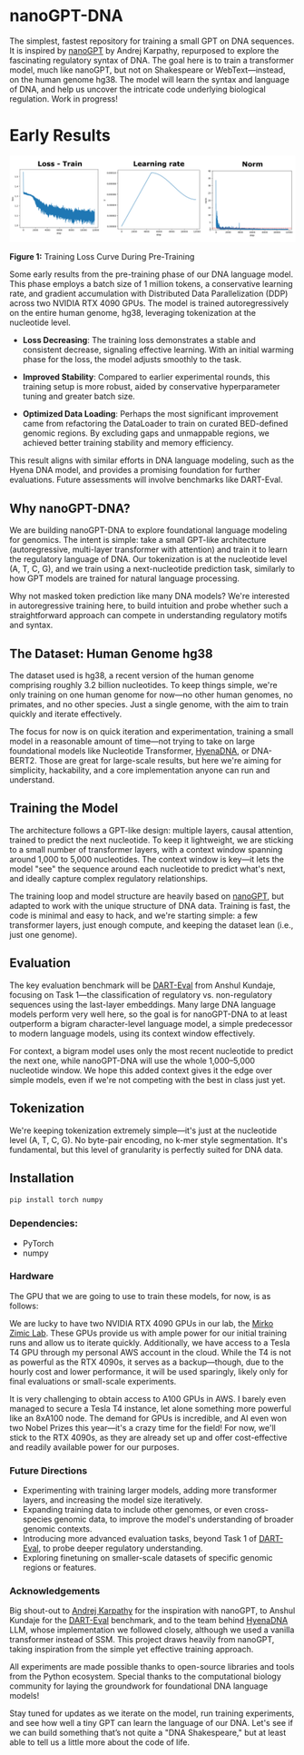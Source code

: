 # nanoGPT-DNA

The simplest, fastest repository for training a small GPT on DNA sequences. It is inspired by [nanoGPT](https://github.com/karpathy/nanoGPT) by Andrej Karpathy, repurposed to explore the fascinating regulatory syntax of DNA. The goal here is to train a transformer model, much like nanoGPT, but not on Shakespeare or WebText—instead, on the human genome hg38. The model will learn the syntax and language of DNA, and help us uncover the intricate code underlying biological regulation. Work in progress!

# Early Results
![Figure 1](/figures/dibujo.png)

**Figure 1:** Training Loss Curve During Pre-Training

Some early results from the pre-training phase of our DNA language model. This phase employs a batch size of 1 million tokens, a conservative learning rate, and gradient accumulation with Distributed Data Parallelization (DDP) across two NVIDIA RTX 4090 GPUs. The model is trained autoregressively on the entire human genome, hg38, leveraging tokenization at the nucleotide level.

- **Loss Decreasing**: The training loss demonstrates a stable and consistent decrease, signaling effective learning. With an initial warming phase for the loss, the model adjusts smoothly to the task.
  
- **Improved Stability**: Compared to earlier experimental rounds, this training setup is more robust, aided by conservative hyperparameter tuning and greater batch size.

- **Optimized Data Loading**: Perhaps the most significant improvement came from refactoring the DataLoader to train on curated BED-defined genomic regions. By excluding gaps and unmappable regions, we achieved better training stability and memory efficiency.

This result aligns with similar efforts in DNA language modeling, such as the Hyena DNA model, and provides a promising foundation for further evaluations. Future assessments will involve benchmarks like DART-Eval.

## Why nanoGPT-DNA?

We are building nanoGPT-DNA to explore foundational language modeling for genomics. The intent is simple: take a small GPT-like architecture (autoregressive, multi-layer transformer with attention) and train it to learn the regulatory language of DNA. Our tokenization is at the nucleotide level (A, T, C, G), and we train using a next-nucleotide prediction task, similarly to how GPT models are trained for natural language processing.

Why not masked token prediction like many DNA models? We're interested in autoregressive training here, to build intuition and probe whether such a straightforward approach can compete in understanding regulatory motifs and syntax.

## The Dataset: Human Genome hg38

The dataset used is hg38, a recent version of the human genome comprising roughly 3.2 billion nucleotides. To keep things simple, we're only training on one human genome for now—no other human genomes, no primates, and no other species. Just a single genome, with the aim to train quickly and iterate effectively.

The focus for now is on quick iteration and experimentation, training a small model in a reasonable amount of time—not trying to take on large foundational models like Nucleotide Transformer, [HyenaDNA](https://github.com/HazyResearch/hyena-dna), or DNA-BERT2. Those are great for large-scale results, but here we're aiming for simplicity, hackability, and a core implementation anyone can run and understand.

## Training the Model

The architecture follows a GPT-like design: multiple layers, causal attention, trained to predict the next nucleotide. To keep it lightweight, we are sticking to a small number of transformer layers, with a context window spanning around 1,000 to 5,000 nucleotides. The context window is key—it lets the model "see" the sequence around each nucleotide to predict what's next, and ideally capture complex regulatory relationships.

The training loop and model structure are heavily based on [nanoGPT](https://github.com/karpathy/nanoGPT), but adapted to work with the unique structure of DNA data. Training is fast, the code is minimal and easy to hack, and we're starting simple: a few transformer layers, just enough compute, and keeping the dataset lean (i.e., just one genome).

## Evaluation

The key evaluation benchmark will be [DART-Eval](https://github.com/kundajelab/dart-eval) from Anshul Kundaje, focusing on Task 1—the classification of regulatory vs. non-regulatory sequences using the last-layer embeddings. Many large DNA language models perform very well here, so the goal is for nanoGPT-DNA to at least outperform a bigram character-level language model, a simple predecessor to modern language models, using its context window effectively.

For context, a bigram model uses only the most recent nucleotide to predict the next one, while nanoGPT-DNA will use the whole 1,000–5,000 nucleotide window. We hope this added context gives it the edge over simple models, even if we're not competing with the best in class just yet.

## Tokenization

We're keeping tokenization extremely simple—it's just at the nucleotide level (A, T, C, G). No byte-pair encoding, no k-mer style segmentation. It's fundamental, but this level of granularity is perfectly suited for DNA data.

## Installation

```bash
pip install torch numpy
```

### Dependencies:

- PyTorch
- numpy

### Hardware

The GPU that we are going to use to train these models, for now, is as follows:

We are lucky to have two NVIDIA RTX 4090 GPUs in our lab, the [Mirko Zimic Lab](https://scholar.google.com/citations?hl=en&user=J7KkjscAAAAJ&view_op=list_works&sortby=pubdate). These GPUs provide us with ample power for our initial training runs and allow us to iterate quickly. Additionally, we have access to a Tesla T4 GPU through my personal AWS account in the cloud. While the T4 is not as powerful as the RTX 4090s, it serves as a backup—though, due to the hourly cost and lower performance, it will be used sparingly, likely only for final evaluations or small-scale experiments.

It is very challenging to obtain access to A100 GPUs in AWS. I barely even managed to secure a Tesla T4 instance, let alone something more powerful like an 8xA100 node. The demand for GPUs is incredible, and AI even won two Nobel Prizes this year—it's a crazy time for the field! For now, we'll stick to the RTX 4090s, as they are already set up and offer cost-effective and readily available power for our purposes.

### Future Directions

- Experimenting with training larger models, adding more transformer layers, and increasing the model size iteratively.
- Expanding training data to include other genomes, or even cross-species genomic data, to improve the model's understanding of broader genomic contexts.
- Introducing more advanced evaluation tasks, beyond Task 1 of [DART-Eval](https://github.com/kundajelab/dart-eval), to probe deeper regulatory understanding.
- Exploring finetuning on smaller-scale datasets of specific genomic regions or features.

### Acknowledgements

Big shout-out to [Andrej Karpathy](https://github.com/karpathy/nanoGPT) for the inspiration with nanoGPT, to Anshul Kundaje for the [DART-Eval](https://github.com/kundajelab/dart-eval) benchmark, and to the team behind [HyenaDNA](https://github.com/HazyResearch/hyena-dna) LLM, whose implementation we followed closely, although we used a vanilla transformer instead of SSM. This project draws heavily from nanoGPT, taking inspiration from the simple yet effective training approach.

All experiments are made possible thanks to open-source libraries and tools from the Python ecosystem. Special thanks to the computational biology community for laying the groundwork for foundational DNA language models!

Stay tuned for updates as we iterate on the model, run training experiments, and see how well a tiny GPT can learn the language of our DNA. Let's see if we can build something that’s not quite a "DNA Shakespeare," but at least able to tell us a little more about the code of life.

